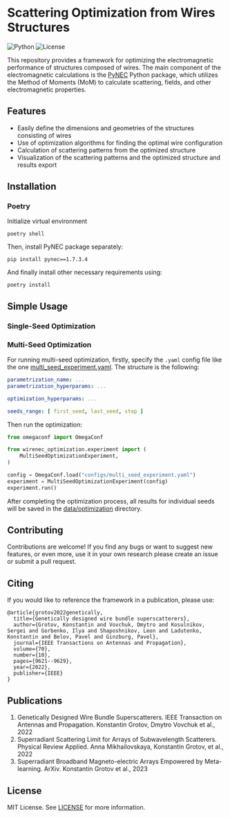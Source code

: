 # Scattering Optimization from Wires Structures

![Python](https://img.shields.io/badge/Python-3.11%2B-blue.svg)
![License](https://img.shields.io/badge/License-MIT-green.svg)

This repository provides a framework for optimizing the electromagnetic performance of structures composed of wires. The
main component of the electromagnetic calculations is the [PyNEC](https://github.com/tmolteno/python-necpp) Python
package, which utilizes the Method of Moments (MoM) to calculate scattering, fields, and other electromagnetic
properties.

## Features

- Easily define the dimensions and geometries of the structures consisting of wires
- Use of optimization algorithms for finding the optimal wire configuration
- Calculation of scattering patterns from the optimized structure
- Visualization of the scattering patterns and the optimized structure and results export

## Installation

### Poetry

Initialize virtual environment

```shell
poetry shell
```

Then, install PyNEC package separately:

```shell
pip install pynec==1.7.3.4
```

And finally install other necessary requirements using:

```shell
poetry install
```

## Simple Usage

### Single-Seed Optimization

### Multi-Seed Optimization

For running multi-seed optimization, firstly, specify the `.yaml` config file like the
one [multi_seed_experiment.yaml](wirenec_optimization%2Fconfigs%2Fmulti_seed_experiment.yaml). The structure is the
following:

```yaml
parametrization_name: ...
parametrization_hyperparams: ...

optimization_hyperparams: ...

seeds_range: [ first_seed, last_seed, step ]
```

Then run the optimization:

```python
from omegaconf import OmegaConf

from wirenec_optimization.experiment import (
    MultiSeedOptimizationExperiment,
)

config = OmegaConf.load("configs/multi_seed_experiment.yaml")
experiment = MultiSeedOptimizationExperiment(config)
experiment.run()
```

After completing the optimization process, all results for individual seeds will be saved in
the [data/optimization](wirenec_optimization%2Fdata%2Foptimization) directory.

## Contributing

Contributions are welcome! If you find any bugs or want to suggest new features, or even more, use it in your own
research please create an issue or submit a pull request.

## Citing

If you would like to reference the framework in a publication, please use:

```
@article{grotov2022genetically,
  title={Genetically designed wire bundle superscatterers},
  author={Grotov, Konstantin and Vovchuk, Dmytro and Kosulnikov, Sergei and Gorbenko, Ilya and Shaposhnikov, Leon and Ladutenko, Konstantin and Belov, Pavel and Ginzburg, Pavel},
  journal={IEEE Transactions on Antennas and Propagation},
  volume={70},
  number={10},
  pages={9621--9629},
  year={2022},
  publisher={IEEE}
}
```

## Publications

1. Genetically Designed Wire Bundle Superscatterers. IEEE Transaction on Antennas and Propagation. Konstantin Grotov,
   Dmytro Vovchuk et al., 2022
2. Superradiant Scattering Limit for Arrays of Subwavelength Scatterers. Physical Review Applied. Anna Mikhailovskaya,
   Konstantin Grotov, et al., 2022
3. Superradiant Broadband Magneto-electric Arrays Empowered by Meta-learning. ArXiv. Konstantin Grotov et al., 2023

## License

MIT License. See [LICENSE](https://github.com/yourusername/sos-wires/blob/main/LICENSE) for more information.